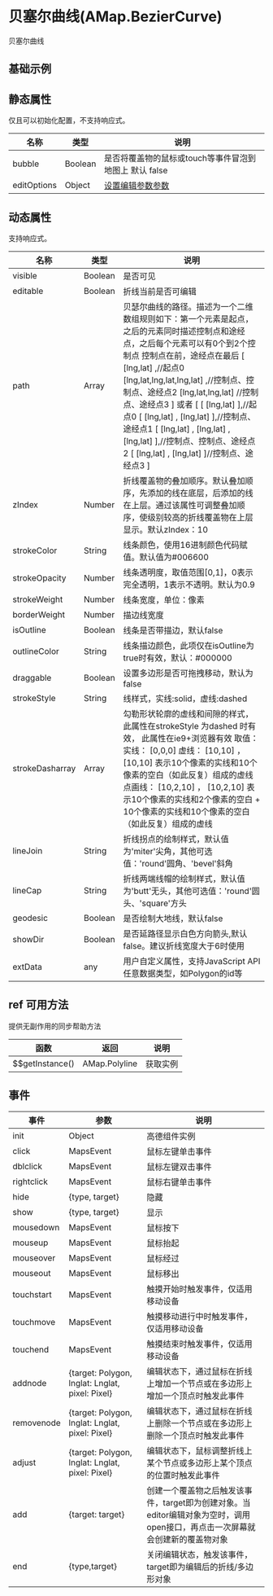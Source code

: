 # 贝塞尔曲线(AMap.BezierCurve)
贝塞尔曲线

## 基础示例

<vuep template="#example"></vuep>

<script v-pre type="text/x-template" id="example">

  <template>
    <div class="amap-page-container">
      <el-amap vid="amap" :zoom="zoom" :center="center" class="amap-demo">
        <el-amap-bezier-curve :editable="polyline.editable" :visible="polyline.visible" :stroke-weight="6" :draggable="polyline.draggable" :path="polyline.path" @click="click" ></el-amap-bezier-curve>
      </el-amap>

      <div class="toolbar">
        <button type="button" name="button" @click="toggleVisible">{{polyline.visible ? '隐藏标记' : '显示标记'}}</button>
        <button type="button" name="button" @click="changeDraggable">{{polyline.draggable ? '禁止标记移动' : '允许标记移动'}}</button>
        <button type="button" name="button" @click="changeEditable">{{polyline.editable ? '停止编辑' : '开始编辑'}}</button>
      </div>
    </div>
  </template>

  <style>
    .amap-demo {
      height: 300px;
    }
  </style>

  <script>
    module.exports = {
      data() {
        return {
          zoom: 13,
          center: [116.397637, 39.900001],
          polyline: {
            path: [//每个弧线段有两种描述方式
                [116.37, 39.91],//起点
                //第一段弧线
                [116.380298, 39.907771, 116.38, 39.90],//控制点，途经点
                //第二段弧线
                [116.385298, 39.907771, 116.40, 39.90],//控制点，途经点//弧线段有两种描述方式1
                //第三段弧线
                [//弧线段有两种描述方式2
                  [116.392872, 39.887391],//控制点
                  [116.40772, 39.909252],//控制点
                  [116.41, 39.89]//途经点
                ],
                //第四段弧线
                [116.423857, 39.889498, 116.422312, 39.899639, 116.425273, 39.902273]
                //控制点，控制点，途经点，每段最多两个控制点
            ],
            editable: false,
            visible: true,
            draggable: false
          }
        };
      },
      methods: {
        changeEditable() {
          this.polyline.editable = !this.polyline.editable;
        },
        toggleVisible(){
          this.polyline.visible = !this.polyline.visible;
        },
        changeDraggable(){
          this.polyline.draggable = !this.polyline.draggable;
        },
        click(e) {
          alert('click polyline');
        },
      }
    };
  </script>

</script>


## 静态属性

仅且可以初始化配置，不支持响应式。

名称 | 类型 | 说明
---|---|---|
bubble | Boolean | 是否将覆盖物的鼠标或touch等事件冒泡到地图上 默认 false
editOptions | Object | [设置编辑参数参数](https://a.amap.com/jsapi/static/doc/20210906/index.html?v=2#polylineeditor)

## 动态属性

支持响应式。

名称 | 类型 | 说明
---|---|---|
visible | Boolean | 是否可见
editable | Boolean | 折线当前是否可编辑
path | Array | 贝瑟尔曲线的路径。描述为一个二维数组规则如下：第一个元素是起点， 之后的元素同时描述控制点和途经点，之后每个元素可以有0个到2个控制点 控制点在前，途经点在最后 [ [lng,lat] ,//起点0 [lng,lat,lng,lat,lng,lat] ,//控制点、控制点、途经点2 [lng,lat,lng,lat] //控制点、途经点3 ] 或者 [ [ [lng,lat] ],//起点0 [ [lng,lat] , [lng,lat] ],//控制点、途经点1 [ [lng,lat] , [lng,lat] , [lng,lat] ],//控制点、控制点、途经点2 [ [lng,lat] , [lng,lat] ]//控制点、途经点3 ]
zIndex | Number | 折线覆盖物的叠加顺序。默认叠加顺序，先添加的线在底层，后添加的线在上层。通过该属性可调整叠加顺序，使级别较高的折线覆盖物在上层显示。默认zIndex：10
strokeColor | String | 线条颜色，使用16进制颜色代码赋值。默认值为#006600
strokeOpacity | Number | 线条透明度，取值范围[0,1]，0表示完全透明，1表示不透明。默认为0.9
strokeWeight | Number | 线条宽度，单位：像素
borderWeight | Number | 描边线宽度
isOutline | Boolean | 线条是否带描边，默认false
outlineColor | String | 线条描边颜色，此项仅在isOutline为true时有效，默认：#000000
draggable | Boolean | 设置多边形是否可拖拽移动，默认为false
strokeStyle | String | 线样式，实线:solid，虚线:dashed
strokeDasharray	| Array | 勾勒形状轮廓的虚线和间隙的样式，此属性在strokeStyle 为dashed 时有效， 此属性在ie9+浏览器有效 取值： 实线： [0,0,0] 虚线： [10,10] ， [10,10] 表示10个像素的实线和10个像素的空白（如此反复）组成的虚线 点画线： [10,2,10] ， [10,2,10] 表示10个像素的实线和2个像素的空白 + 10个像素的实线和10个像素的空白 （如此反复）组成的虚线
lineJoin | String | 折线拐点的绘制样式，默认值为'miter'尖角，其他可选值：'round'圆角、'bevel'斜角
lineCap | String | 折线两端线帽的绘制样式，默认值为'butt'无头，其他可选值：'round'圆头、'square'方头
geodesic | Boolean | 是否绘制大地线，默认false
showDir | Boolean | 是否延路径显示白色方向箭头,默认false。建议折线宽度大于6时使用
extData | any | 用户自定义属性，支持JavaScript API任意数据类型，如Polygon的id等

## ref 可用方法
提供无副作用的同步帮助方法

函数 | 返回 | 说明
---|---|---|
$$getInstance() | AMap.Polyline | 获取实例


## 事件

事件 | 参数 | 说明
---|---|---|
init | Object | 高德组件实例
click | MapsEvent | 鼠标左键单击事件
dblclick | MapsEvent | 鼠标左键双击事件
rightclick | MapsEvent | 鼠标右键单击事件
hide | {type, target} | 隐藏
show | {type, target} | 显示
mousedown | MapsEvent | 鼠标按下
mouseup | MapsEvent | 鼠标抬起
mouseover | MapsEvent | 鼠标经过
mouseout | MapsEvent | 鼠标移出
touchstart | MapsEvent | 触摸开始时触发事件，仅适用移动设备
touchmove | MapsEvent | 触摸移动进行中时触发事件，仅适用移动设备
touchend | MapsEvent | 触摸结束时触发事件，仅适用移动设备
addnode |	{target: Polygon, lnglat: Lnglat, pixel: Pixel} | 	编辑状态下，通过鼠标在折线上增加一个节点或在多边形上增加一个顶点时触发此事件
removenode | {target: Polygon, lnglat: Lnglat, pixel: Pixel} |	编辑状态下，通过鼠标在折线上删除一个节点或在多边形上删除一个顶点时触发此事件
adjust |	{target: Polygon, lnglat: Lnglat, pixel: Pixel} |	编辑状态下，鼠标调整折线上某个节点或多边形上某个顶点的位置时触发此事件
add | {target: target} | 创建一个覆盖物之后触发该事件，target即为创建对象。当editor编辑对象为空时，调用open接口，再点击一次屏幕就会创建新的覆盖物对象
end |	{type,target}	 | 关闭编辑状态，触发该事件，target即为编辑后的折线/多边形对象

